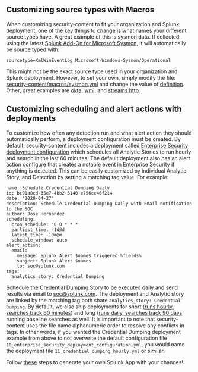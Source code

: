## Customizing source types with Macros 
When customizing security-content to fit your organization and Splunk deployment, one of the key things to change is what names your different source types have. A great example of this is sysmon data. If collected using the latest [Splunk Add-On for Microsoft Sysmon](https://splunkbase.splunk.com/app/1914/), it will automatically be source typed with:

 `sourcetype=XmlWinEventLog:Microsoft-Windows-Sysmon/Operational`

This might not be the exact source type used in your organization and Splunk deployment. However, to set your own, simply modify the file: [security-content/macros/sysmon.yml](https://github.com/splunk/security-content/blob/develop/macros/sysmon.yml) and change the value of [definition](https://github.com/splunk/security-content/blob/develop/macros/sysmon.yml#L1). Other, great examples are [okta](https://github.com/splunk/security-content/blob/develop/macros/okta.yml), [wmi](https://github.com/splunk/security-content/blob/develop/macros/wmi.yml), and [streams http](https://github.com/splunk/security-content/blob/develop/macros/stream_http.yml).

## Customizing scheduling and alert actions with deployments

To customize how often any detection run and what alert action they should automatically perform, a deployment configuration must be created. By default, security-content includes a deployment called [Enterprise Security deployment configuration](https://github.com/splunk/security-content/blob/develop/deployments/10_enterprise_security_deployment_configuration.yml) which schedules all Analytic Stories to run hourly and search in the last 60 minutes. The default deployment also has an alert action configure that creates a notable event in Enterprise Security if anything is detected. This can be easily customized by individual Analytic Story, and Detection by setting a matching tag value. For example: 

```
name: Schedule Credential Dumping Daily
id: bc91a8cd-35e7-4bb2-6140-e756cc46f214
date: '2020-04-27'
description: Schedule Credential Dumping Daily with Email notification to the SOC
author: Jose Hernandez
scheduling:
  cron_schedule: '0 0 * * *'
  earliest_time: -1d@d
  latest_time: -10m@m
  schedule_window: auto
alert_action:
  email:
    message: Splunk Alert $name$ triggered %fields%
    subject: Splunk Alert $name$
    to: soc@splunk.com
tags:
  analytics_story: Credential Dumping
```

Schedule the [Credential Dumping Story](https://github.com/splunk/security-content/blob/develop/stories/credential_dumping.yml) to be executed daily and send results via email to soc@splunk.com. The deployment and Analytic story are linked by the matching tag both share `analytics_story: Credential Dumping`. By default, we also ship deployments for short ([runs hourly, searches back 60 minutes](https://github.com/splunk/security-content/blob/develop/deployments/20_baseline_cache_hourly_updates.yml)) and long ([runs daily, searches back 90 days](https://github.com/splunk/security-content/blob/develop/deployments/30_long_running_baseline_searches.yml) running baseline searches as well. It is important to note that security-content uses the file name alphanumeric order to resolve any conflicts in tags. In other words, if you wanted the Credential Dumping deployment example from above to not overwrite the default configuration file `10_enterprise_security_deployment_configuration.yml`, you would name the deployment file `11_credential_dumping_hourly.yml` or similar. 

Follow [these](https://github.com/splunk/security-content/wiki/Generating-a-Splunk-App-with-your-Content) steps to generate your own Splunk App with your changes!